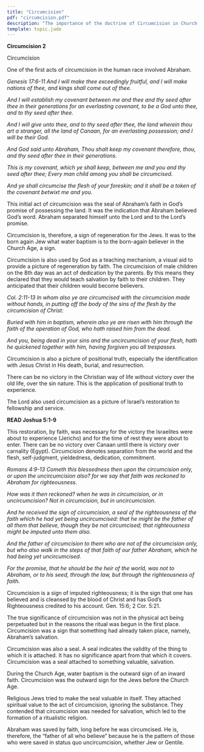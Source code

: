 ```yaml
---
title: "Circumcision"
pdf: "circumcision.pdf"
description: "The importance of the doctrine of Circumcision in Church Age teaching."
template: topic.jade
---
```



**Circumcision 2**

Circumcision

One of the first acts of circumcision in the human race involved
Abraham.

*Genesis 17:6-11 And I will make thee exceedingly fruitful, and I will
make nations of thee, and kings shall come out of thee.*

*And I will establish my covenant between me and thee and thy seed after
thee in their generations for an everlasting covenant, to be a God unto
thee, and to thy seed after thee.*

*And I will give unto thee, and to thy seed after thee, the land wherein
thou art a stranger, all the land of Canaan, for an everlasting
possession; and I will be their God.*

*And God said unto Abraham, Thou shalt keep my covenant therefore, thou,
and thy seed after thee in their generations.*

*This is my covenant, which ye shall keep, between me and you and thy
seed after thee; Every man child among you shall be circumcised.*

*And ye shall circumcise the flesh of your foreskin; and it shall be a
token of the covenant betwixt me and you.*

This initial act of circumcision was the seal of Abraham’s faith in
God’s promise of possessing the land. It was the indication that Abraham
believed God’s word. Abraham separated himself unto the Lord and to the
Lord’s promise.

Circumcision is, therefore, a sign of regeneration for the Jews. It was
to the born again Jew what water baptism is to the born-again believer
in the Church Age, a sign.

Circumcision is also used by God as a teaching mechanism, a visual aid
to provide a picture of regeneration by faith. The circumcision of male
children on the 8th day was an act of dedication by the parents. By this
means they declared that they would teach salvation by faith to their
children. They anticipated that their children would become believers.

*Col. 2:11-13 In whom also ye are circumcised with the circumcision made
without hands, in putting off the body of the sins of the flesh by the
circumcision of Christ:*

*Buried with him in baptism, wherein also ye are risen with him through
the faith of the operation of God, who hath raised him from the dead.*

*And you, being dead in your sins and the uncircumcision of your flesh,
hath he quickened together with him, having forgiven you all
trespasses.*

Circumcision is also a picture of positional truth, especially the
identification with Jesus Christ in His death, burial, and resurrection.

There can be no victory in the Christian way of life without victory
over the old life, over the sin nature. This is the application of
positional truth to experience.

The Lord also used circumcision as a picture of Israel’s restoration to
fellowship and service.

**READ Joshua 5:1-9**

This restoration, by faith, was necessary for the victory the Israelites
were about to experience (Jericho) and for the time of rest they were
about to enter. There can be no victory over Canaan until there is
victory over carnality (Egypt). Circumcision denotes separation from the
world and the flesh, self-judgment, yieldedness, dedication, commitment.

*Romans 4:9-13 Cometh this blessedness then upon the circumcision only,
or upon the uncircumcision also? for we say that faith was reckoned to
Abraham for righteousness.*

*How was it then reckoned? when he was in circumcision, or in
uncircumcision? Not in circumcision, but in uncircumcision.*

*And he received the sign of circumcision, a seal of the righteousness
of the faith which he had yet being uncircumcised: that he might be the
father of all them that believe, though they be not circumcised; that
righteousness might be imputed unto them also.*

*And the father of circumcision to them who are not of the circumcision
only, but who also walk in the steps of that faith of our father
Abraham, which he had being yet uncircumcised.*

*For the promise, that he should be the heir of the world, was not to
Abraham, or to his seed, through the law, but through the righteousness
of faith.*

Circumcision is a sign of imputed righteousness; it is the sign that one
has believed and is cleansed by the blood of Christ and has God’s
Righteousness credited to his account. Gen. 15:6; 2 Cor. 5:21.

The true significance of circumcision was not in the physical act being
perpetuated but in the reasons the ritual was begun in the first place.
Circumcision was a sign that something had already taken place, namely,
Abraham’s salvation.

Circumcision was also a seal. A seal indicates the validity of the thing
to which it is attached. It has no significance apart from that which it
covers. Circumcision was a seal attached to something valuable,
salvation.

During the Church Age, water baptism is the outward sign of an inward
faith. Circumcision was the outward sign for the Jews before the Church
Age.

Religious Jews tried to make the seal valuable in itself. They attached
spiritual value to the act of circumcision, ignoring the substance. They
contended that circumcision was needed for salvation, which led to the
formation of a ritualistic religion.

Abraham was saved by faith, long before he was circumcised. He is,
therefore, the “father of all who believe” because he is the pattern of
those who were saved in status quo uncircumcision, whether Jew or
Gentile.

